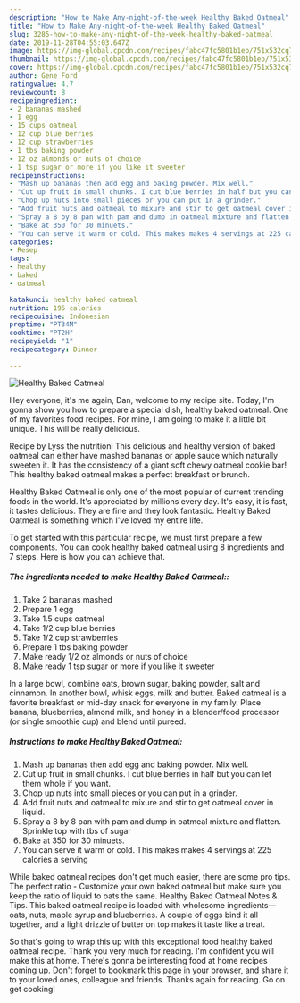 ```yaml
---
description: "How to Make Any-night-of-the-week Healthy Baked Oatmeal"
title: "How to Make Any-night-of-the-week Healthy Baked Oatmeal"
slug: 3285-how-to-make-any-night-of-the-week-healthy-baked-oatmeal
date: 2019-11-28T04:55:03.647Z
image: https://img-global.cpcdn.com/recipes/fabc47fc5801b1eb/751x532cq70/healthy-baked-oatmeal-recipe-main-photo.jpg
thumbnail: https://img-global.cpcdn.com/recipes/fabc47fc5801b1eb/751x532cq70/healthy-baked-oatmeal-recipe-main-photo.jpg
cover: https://img-global.cpcdn.com/recipes/fabc47fc5801b1eb/751x532cq70/healthy-baked-oatmeal-recipe-main-photo.jpg
author: Gene Ford
ratingvalue: 4.7
reviewcount: 8
recipeingredient:
- 2 bananas mashed
- 1 egg
- 15 cups oatmeal
- 12 cup blue berries
- 12 cup strawberries
- 1 tbs baking powder
- 12 oz almonds or nuts of choice
- 1 tsp sugar or more if you like it sweeter
recipeinstructions:
- "Mash up bananas then add egg and baking powder. Mix well."
- "Cut up fruit in small chunks. I cut blue berries in half but you can let them whole if you want."
- "Chop up nuts into small pieces or you can put in a grinder."
- "Add fruit nuts and oatmeal to mixure and stir to get oatmeal cover in liquid."
- "Spray a 8 by 8 pan with pam and dump in oatmeal mixture and flatten. Sprinkle top with tbs of sugar"
- "Bake at 350 for 30 minuets."
- "You can serve it warm or cold. This makes makes 4 servings at 225 calories a serving"
categories:
- Resep
tags:
- healthy
- baked
- oatmeal

katakunci: healthy baked oatmeal
nutrition: 195 calories
recipecuisine: Indonesian
preptime: "PT34M"
cooktime: "PT2H"
recipeyield: "1"
recipecategory: Dinner

---
```



![Healthy Baked Oatmeal](https://img-global.cpcdn.com/recipes/fabc47fc5801b1eb/751x532cq70/healthy-baked-oatmeal-recipe-main-photo.jpg)

Hey everyone, it's me again, Dan, welcome to my recipe site. Today, I'm gonna show you how to prepare a special dish, healthy baked oatmeal. One of my favorites food recipes. For mine, I am going to make it a little bit unique. This will be really delicious.

Recipe by Lyss the nutritioni This delicious and healthy version of baked oatmeal can either have mashed bananas or apple sauce which naturally sweeten it. It has the consistency of a giant soft chewy oatmeal cookie bar! This healthy baked oatmeal makes a perfect breakfast or brunch.

Healthy Baked Oatmeal is only one of the most popular of current trending foods in the world. It's appreciated by millions every day. It's easy, it is fast, it tastes delicious. They are fine and they look fantastic. Healthy Baked Oatmeal is something which I've loved my entire life.


To get started with this particular recipe, we must first prepare a few components. You can cook healthy baked oatmeal using 8 ingredients and 7 steps. Here is how you can achieve that.

##### The ingredients needed to make Healthy Baked Oatmeal::

1. Take 2 bananas mashed
1. Prepare 1 egg
1. Take 1.5 cups oatmeal
1. Take 1/2 cup blue berries
1. Take 1/2 cup strawberries
1. Prepare 1 tbs baking powder
1. Make ready 1/2 oz almonds or nuts of choice
1. Make ready 1 tsp sugar or more if you like it sweeter


In a large bowl, combine oats, brown sugar, baking powder, salt and cinnamon. In another bowl, whisk eggs, milk and butter. Baked oatmeal is a favorite breakfast or mid-day snack for everyone in my family. Place banana, blueberries, almond milk, and honey in a blender/food processor (or single smoothie cup) and blend until pureed. 

##### Instructions to make Healthy Baked Oatmeal:

1. Mash up bananas then add egg and baking powder. Mix well.
1. Cut up fruit in small chunks. I cut blue berries in half but you can let them whole if you want.
1. Chop up nuts into small pieces or you can put in a grinder.
1. Add fruit nuts and oatmeal to mixure and stir to get oatmeal cover in liquid.
1. Spray a 8 by 8 pan with pam and dump in oatmeal mixture and flatten. Sprinkle top with tbs of sugar
1. Bake at 350 for 30 minuets.
1. You can serve it warm or cold. This makes makes 4 servings at 225 calories a serving


While baked oatmeal recipes don&#39;t get much easier, there are some pro tips. The perfect ratio - Customize your own baked oatmeal but make sure you keep the ratio of liquid to oats the same. Healthy Baked Oatmeal Notes &amp; Tips. This baked oatmeal recipe is loaded with wholesome ingredients—oats, nuts, maple syrup and blueberries. A couple of eggs bind it all together, and a light drizzle of butter on top makes it taste like a treat. 

So that's going to wrap this up with this exceptional food healthy baked oatmeal recipe. Thank you very much for reading. I'm confident you will make this at home. There's gonna be interesting food at home recipes coming up. Don't forget to bookmark this page in your browser, and share it to your loved ones, colleague and friends. Thanks again for reading. Go on get cooking!
